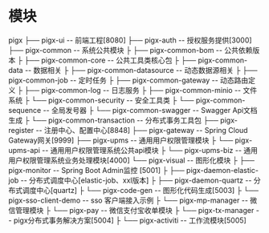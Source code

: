 # 模块
pigx
├── pigx-ui -- 前端工程[8080]
├── pigx-auth -- 授权服务提供[3000]
├── pigx-common -- 系统公共模块 
├    ├── pigx-common-bom -- 公共依赖版本
├    ├── pigx-common-core -- 公共工具类核心包
├    ├── pigx-common-data -- 数据相关
├    ├── pigx-common-datasource -- 动态数据源相关
├    ├── pigx-common-job -- 定时任务
├    ├── pigx-common-gateway -- 动态路由定义
├    ├── pigx-common-log -- 日志服务
├    ├── pigx-common-minio -- 文件系统
├    └── pigx-common-security -- 安全工具类
├    └── pigx-common-sequence -- 全局发号器
├    └── pigx-common-swagger -- Swagger Api文档生成
├    └── pigx-common-transaction -- 分布式事务工具包
├── pigx-register -- 注册中心、配置中心[8848]
├── pigx-gateway -- Spring Cloud Gateway网关[9999]
├── pigx-upms -- 通用用户权限管理模块
├    └── pigx-upms-api -- 通用用户权限管理系统公共api模块
├    └── pigx-upms-biz -- 通用用户权限管理系统业务处理模块[4000]
└── pigx-visual  -- 图形化模块 
├    ├── pigx-monitor -- Spring Boot Admin监控 [5001]
├    ├── pigx-daemon-elastic-job -- 分布式调度中心[elastic-job、xxl版本]
├    ├── pigx-daemon-quartz -- 分布式调度中心[quartz]
├    └── pigx-code-gen -- 图形化代码生成[5003]
├    └── pigx-sso-client-demo -- sso 客户端接入示例
├    └── pigx-mp-manager -- 微信管理模块
├    └── pigx-pay -- 微信支付宝收单模块
├    └── pigx-tx-manager -- pigx分布式事务解决方案[5004]
├    └── pigx-activiti -- 工作流模块[5005]
	 